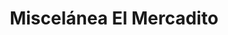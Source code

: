 ---
title: "Miscelánea El Mercadito"
url: /san-juan-del-sur/miscelanea-el-mercadito/
shop: comodidad
---